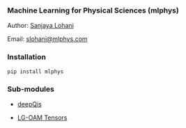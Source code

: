 ### Machine Learning for Physical Sciences (mlphys)
Author: [Sanjaya Lohani](https://sanjayalohani.com)  

Email: slohani@mlphys.com

### Installation
```pip install mlphys```


### Sub-modules
* <a href="https://github.com/slohani-ai/machine-learning-for-physical-sciences/tree/main/mlphys/deepqis">deepQis</a>

* <a href="https://github.com/slohani-ai/machine-learning-for-physical-sciences/tree/main/mlphys/lgoam">LG-OAM Tensors</a>

<!--
### Follow me:

[Twitter](https://twitter.com/slohani_ai) 
-->

